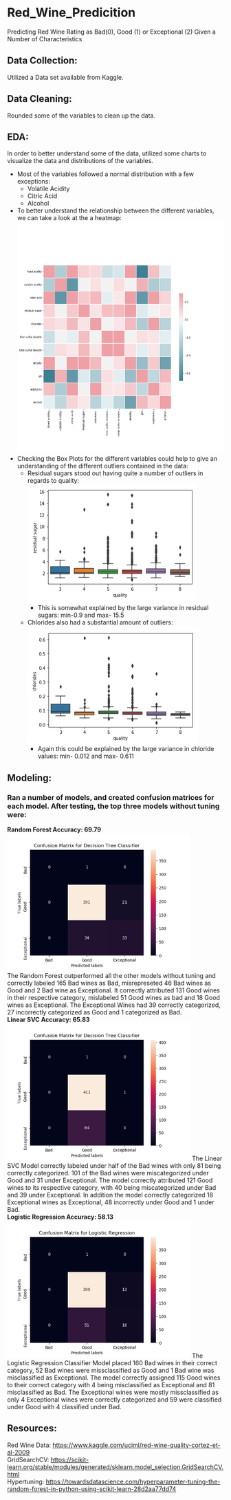 # Red_Wine_Predicition
Predicting Red Wine Rating as Bad(0), Good (1) or Exceptional (2) Given a Number of Characteristics

## Data Collection:  
Utilized a Data set available from Kaggle.

## Data Cleaning:  
Rounded some of the variables to clean up the data.

## EDA:  
In order to better understand some of the data, utilized some charts to visualize the data and distributions of the variables.
* Most of the variables followed a normal distribution with a few exceptions:  
    * Volatile Acidity
    * Citric Acid
    * Alcohol
* To better understand the relationship between the different variables, we can take a look at the a heatmap:  
   <img src= "/heatmap.png" height=540 width=540>
* Checking the Box Plots for the different variables could help to give an understanding of the different outliers contained in the data:  
    * Residual sugars stood out having quite a number of outliers in regards to quality:  
      ![](/sugarsboxplot.png "Sugars Box Plot")  
        * This is somewhat explained by the large variance in residual sugars: min-0.9 and max- 15.5  
    * Chlorides also had a substantial amount of outliers:  
      ![](/chloridesboxplot.png "Chlorides Box Plot")  
        * Again this could be explained by the large variance in chloride values: min- 0.012 and max- 0.611
        
## Modeling:  
### Ran a number of models, and created confusion matrices for each model. After testing, the top three models without tuning were:  
**Random Forest Accuracy: 69.79**  
   <img src="/RandomForestConfusionMatrix.png" width=426 height=320>  
The Random Forest outperformed all the other models without tuning and correctly labeled 165 Bad wines as Bad, misrepreseted 46 Bad wines as Good and 2 Bad wine as Exceptional. It correctly attributed 131 Good wines in their respective category, mislabeled 51 Good wines as bad and 18 Good wines as Exceptional. The Exceptional Wines had 39 correctly categorized, 27 incorrectly categorized as Good and 1 categorized as Bad.
   <br>
**Linear SVC Accuracy: 65.83**  
<img src="/LinearSVCConfusionMatrix.png" width=426 height=320> 
The Linear SVC Model correctly labeled under half of the Bad wines with only 81 being correctly categorized. 101 of the Bad wines were miscategorized under Good and 31 under Exceptional. The model correctly attributed 121 Good wines to its respective category, with 40 being miscategorized under Bad and 39 under Exceptional. In addition the model correctly categorized 18 Exceptional wines as Exceptional, 48 incorrectly under Good and 1 under Bad.
<br>
**Logistic Regression Accuracy: 58.13**  
   <img src="/LogisticRegressionConfusionMatrix.png" width=426 height=320>
The Logistic Regression Classifier Model placed 160 Bad wines in their correct category, 52 Bad wines were missclassified as Good and 1 Bad wine was misclassified as Exceptional. The model correctly assigned 115 Good wines to their correct category with 4 being misclassified as Exceptional and 81 misclassified as Bad. The Exceptional wines were mostly missclassified as only 4 Exceptional wines were correctly categorized and 59 were classified under Good with 4 classified under Bad.
   <br>

## Resources:  
Red Wine Data: https://www.kaggle.com/uciml/red-wine-quality-cortez-et-al-2009  
GridSearchCV: https://scikit-learn.org/stable/modules/generated/sklearn.model_selection.GridSearchCV.html  
Hypertuning: https://towardsdatascience.com/hyperparameter-tuning-the-random-forest-in-python-using-scikit-learn-28d2aa77dd74  
